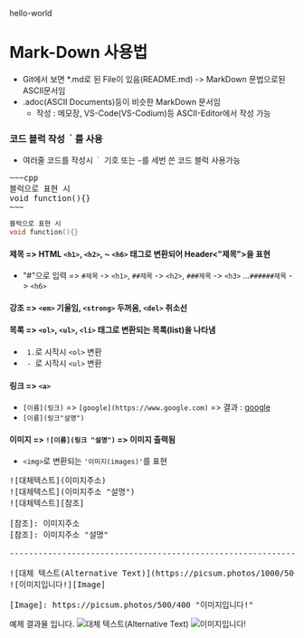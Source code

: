 hello-world

# Mark-Down 사용법
- Git에서 보면 *.md로 된 File이 있음(README.md) -> MarkDown 문법으로된 ASCII문서임
- .adoc(ASCII Documents)등이 비슷한 MarkDown 문서임
  - 작성 : 메모장, VS-Code(VS-Codium)등 ASCII-Editor에서 작성 가능

### 코드 블럭 작성 <code>｀</code>를 사용
- 여러줄 코드를 작성시 <code>｀</code> 기호 또는 <code>~</code>를 세번 쓴 코드 블럭 사용가능
<pre>~~~cpp
블럭으로 표현 시
void function(){}
~~~</pre>
~~~cpp
블럭으로 표현 시
void function(){}
~~~

#### 제목 => HTML <code>&lt;h1&gt;</code>, <code>&lt;h2&gt;</code>, ~ <code>&lt;h6&gt;</code> 태그로 변환되어 Header<"제목">을 표현
- "#"으로 입력 => <code>#제목</code> -> <code>&lt;h1&gt;</code>, <code>##제목</code> -> <code>&lt;h2&gt;</code>, <code>###제목</code> -> <code>&lt;h3&gt;</code> ...<code>######제목</code> -> <code>&lt;h6&gt;</code>

#### 강조 => <code>&lt;em&gt;</code> 기울임, <code>&lt;strong&gt;</code> 두꺼움, <code>&lt;del&gt;</code> 취소선

#### 목록 => <code>&lt;ol&gt;</code>, <code>&lt;ul&gt;</code>, <code>&lt;li&gt;</code> 태그로 변환되는 목록(list)을 나타냄
- <code> 1.</code>로 시작시 <code>&lt;ol&gt;</code> 변환
- <code> - </code>로 시작시 <code>&lt;ul&gt;</code> 변환

#### 링크 => <code>&lt;a&gt;</code>
- `[이름](링크)` => `[google](https://www.google.com)` => 결과 : [google](https://www.google.com)
- `[이름](링크"설명")`

#### 이미지 => `![이름](링크 "설명")` => 이미지 출력됨
- `<img>`로 변환되는 `'이미지(images)'`를 표현
<pre>
![대체텍스트](이미지주소)
![대체텍스트](이미지주소 "설명")
![대체텍스트][참조]

[참조]: 이미지주소
[참조]: 이미지주소 "설명"
  
--------------------------------------------------------------------------------------
  
![대체 텍스트(Alternative Text)](https://picsum.photos/1000/500 "링크 설명(Title)")
![이미지입니다!][Image]

[Image]: https://picsum.photos/500/400 "이미지입니다!"
</pre>
예제 결과물 입니다.
![대체 텍스트(Alternative Text)](https://picsum.photos/1000/500 "링크 설명(Title)")
![이미지입니다!][Image]

[Image]: https://picsum.photos/500/300 "이미지입니다!"
